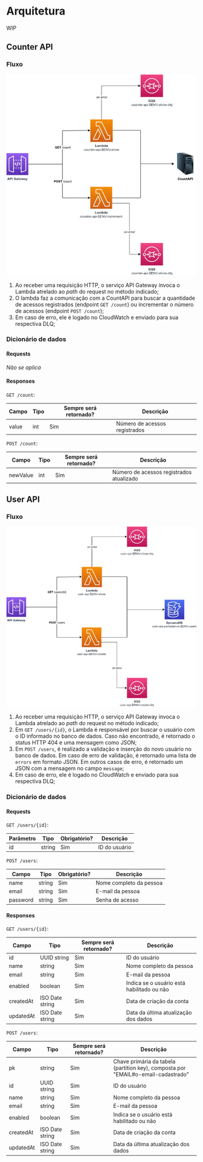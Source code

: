 <!-- markdownlint-disable MD024 MD036 -->
# Arquitetura

WIP

## Counter API

### Fluxo

![Diagrama de fluxo da counter-api](docs/diagrams/counter-api-architecture.jpg)

1. Ao receber uma requisição HTTP, o serviço API Gateway invoca o Lambda atrelado ao _path_ do request no método indicado;
2. O lambda faz a comunicação com a CountAPI para buscar a quantidade de acessos registrados (endpoint `GET /count`) ou incrementar o número de acessos (endpoint `POST /count`);
3. Em caso de erro, ele é logado no CloudWatch e enviado para sua respectiva DLQ;

### Dicionário de dados

#### **Requests**

_Não se aplica_

#### **Responses**

`GET /count`:

| Campo | Tipo | Sempre será retornado? | Descrição                     |
|-------|------|------------------------|-------------------------------|
| value | int  | Sim                    | Número de acessos registrados |

`POST /count`:

| Campo    | Tipo | Sempre será retornado? | Descrição                                |
|----------|------|------------------------|------------------------------------------|
| newValue | int  | Sim                    | Número de acessos registrados atualizado |

## User API

### Fluxo

![Diagrama de fluxo da user-api](docs/diagrams/user-api-architecture.jpg)

1. Ao receber uma requisição HTTP, o serviço API Gateway invoca o Lambda atrelado ao _path_ do request no método indicado;
2. Em `GET /users/{id}`, o Lambda é responsável por buscar o usuário com o ID informado no banco de dados. Caso não encontrado, é retornado o status HTTP 404 e uma mensagem como JSON;
3. Em `POST /users`, é realizado a validação e inserção do novo usuário no banco de dados. Em caso de erro de validação, é retornado uma lista de `errors` em formato JSON. Em outros casos de erro, é retornado um JSON com a mensagem no campo `message`;
4. Em caso de erro, ele é logado no CloudWatch e enviado para sua respectiva DLQ;

### Dicionário de dados

#### **Requests**

`GET /users/{id}`:

| Parâmetro | Tipo   | Obrigatório? | Descrição     |
|-----------|--------|--------------|---------------|
| id        | string | Sim          | ID do usuário |

`POST /users`:

| Campo    | Tipo   | Obrigatório? | Descrição               |
|----------|--------|--------------|-------------------------|
| name     | string | Sim          | Nome completo da pessoa |
| email    | string | Sim          | E-mail da pessoa        |
| password | string | Sim          | Senha de acesso         |

#### **Responses**

`GET /users/{id}`:

| Campo     | Tipo            | Sempre será retornado? | Descrição                                  |
|-----------|-----------------|------------------------|--------------------------------------------|
| id        | UUID string     | Sim                    | ID do usuário                              |
| name      | string          | Sim                    | Nome completo da pessoa                    |
| email     | string          | Sim                    | E-mail da pessoa                           |
| enabled   | boolean         | Sim                    | Indica se o usuário está habilitado ou não |
| createdAt | ISO Date string | Sim                    | Data de criação da conta                   |
| updatedAt | ISO Date string | Sim                    | Data da última atualização dos dados       |

`POST /users`:

| Campo     | Tipo            | Sempre será retornado? | Descrição                                  |
|-----------|-----------------|------------------------|--------------------------------------------|
| pk        | string          | Sim                    | Chave primária da tabela (partition key), composta por "EMAIL#o-email-cadastrado"   |
| id        | UUID string     | Sim                    | ID do usuário                              |
| name      | string          | Sim                    | Nome completo da pessoa                    |
| email     | string          | Sim                    | E-mail da pessoa                           |
| enabled   | boolean         | Sim                    | Indica se o usuário está habilitado ou não |
| createdAt | ISO Date string | Sim                    | Data de criação da conta                   |
| updatedAt | ISO Date string | Sim                    | Data da última atualização dos dados       |
